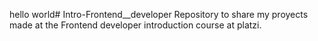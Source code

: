 hello world# Intro-Frontend__developer
Repository to share my proyects made at the Frontend developer introduction course at platzi.
